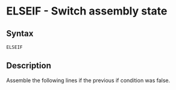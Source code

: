 # ELSEIF - Switch assembly state

## Syntax
```assembly
ELSEIF
```

## Description
Assemble the following lines if the previous if condition was false.
